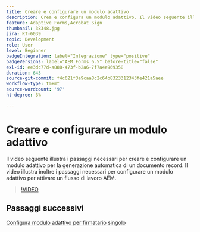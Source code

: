 ```yaml
---
title: Creare e configurare un modulo adattivo
description: Crea e configura un modulo adattivo. Il video seguente illustra i passaggi necessari per creare e configurare un modulo adattivo per la generazione automatica di un documento record. Il video illustra inoltre i passaggi necessari per configurare un modulo adattivo per attivare un flusso di lavoro AEM.
feature: Adaptive Forms,Acrobat Sign
thumbnail: 38348.jpg
jira: KT-6039
topic: Development
role: User
level: Beginner
badgeIntegration: label="Integrazione" type="positive"
badgeVersions: label="AEM Forms 6.5" before-title="false"
exl-id: ee3dc77d-a888-473f-b2a6-7f7a4e969358
duration: 643
source-git-commit: f4c621f3a9caa8c2c64b8323312343fe421a5aee
workflow-type: tm+mt
source-wordcount: '97'
ht-degree: 3%

---
```


# Creare e configurare un modulo adattivo

Il video seguente illustra i passaggi necessari per creare e configurare un modulo adattivo per la generazione automatica di un documento record. Il video illustra inoltre i passaggi necessari per configurare un modulo adattivo per attivare un flusso di lavoro AEM.

>[!VIDEO](https://video.tv.adobe.com/v/38348?quality=12&learn=on)

## Passaggi successivi

[Configura modulo adattivo per firmatario singolo](./configure-adaptive-form-for-single-signer.md)